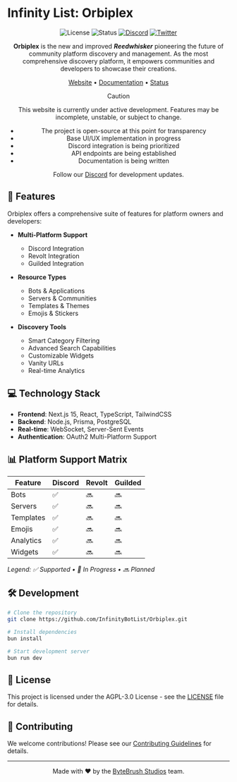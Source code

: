 # Infinity List: Orbiplex

<div align="center">

![License](https://img.shields.io/badge/license-AGPL--3.0-blue.svg)
![Status](https://img.shields.io/badge/status-unreleased-orange.svg)
[![Discord](https://img.shields.io/discord/758641373074423808?color=5865F2&logo=discord&logoColor=white)](https://discord.gg/ae6wpKqApt)
[![Twitter](https://img.shields.io/badge/Twitter-Follow-1DA1F2?logo=twitter)](https://twitter.com/InfinityBotList)

**Orbiplex** is the new and improved **_Reedwhisker_** pioneering the future of community platform discovery and management. As the most comprehensive discovery platform, it empowers communities and developers to showcase their creations.

[Website](https://infinitybots.gg) • [Documentation](https://docs.infinitybots.gg) • [Status](https://status.botlist.site)

> [!CAUTION]
> This website is currently under active development. Features may be incomplete, unstable, or subject to change.
>
> - The project is open-source at this point for transparency
> - Base UI/UX implementation in progress
> - Discord integration is being prioritized
> - API endpoints are being established
> - Documentation is being written
>
> Follow our [Discord](https://discord.gg/ae6wpKqApt) for development updates.

</div>

## 🚀 Features

Orbiplex offers a comprehensive suite of features for platform owners and developers:

- **Multi-Platform Support**

    - Discord Integration
    - Revolt Integration
    - Guilded Integration

- **Resource Types**

    - Bots & Applications
    - Servers & Communities
    - Templates & Themes
    - Emojis & Stickers

- **Discovery Tools**
    - Smart Category Filtering
    - Advanced Search Capabilities
    - Customizable Widgets
    - Vanity URLs
    - Real-time Analytics

## 💻 Technology Stack

- **Frontend**: Next.js 15, React, TypeScript, TailwindCSS
- **Backend**: Node.js, Prisma, PostgreSQL
- **Real-time**: WebSocket, Server-Sent Events
- **Authentication**: OAuth2 Multi-Platform Support

## 📊 Platform Support Matrix

| Feature   | Discord | Revolt | Guilded |
| --------- | ------- | ------ | ------- |
| Bots      | ✅      | 🔜     | 🔜      |
| Servers   | ✅      | 🔜     | 🔜      |
| Templates | ✅      | 🔜     | 🔜      |
| Emojis    | ✅      | 🔜     | 🔜      |
| Analytics | ✅      | 🔜     | 🔜      |
| Widgets   | ✅      | 🔜     | 🔜      |

_Legend: ✅ Supported • 🔄 In Progress • 🔜 Planned_

## 🛠️ Development

```bash
# Clone the repository
git clone https://github.com/InfinityBotList/Orbiplex.git

# Install dependencies
bun install

# Start development server
bun run dev
```

## 📜 License

This project is licensed under the AGPL-3.0 License - see the [LICENSE](LICENSE) file for details.

## 🤝 Contributing

We welcome contributions! Please see our [Contributing Guidelines](CONTRIBUTING.md) for details.

---

<div align="center">

Made with ❤️ by the [ByteBrush Studios](https://bytebrush.dev) team.

</div>
